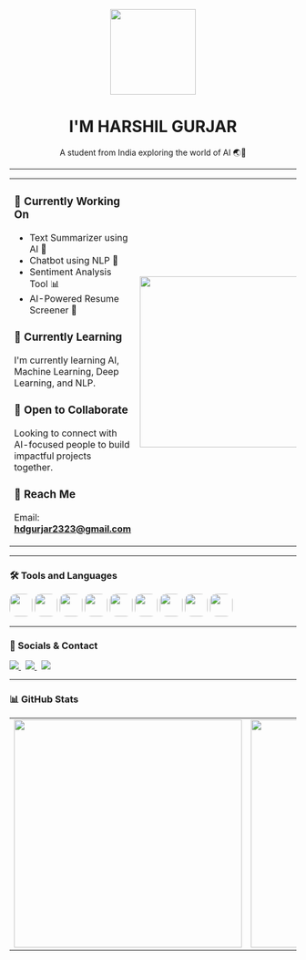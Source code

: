 <p align="center">
  <img src="https://www.adoreinfotech.com/assets/img/chatbot-marketing.gif" width="150" />
</p>

<h1 align="center">I'M HARSHIL GURJAR</h1>
<p align="center">A student from India exploring the world of AI 🌏🤖</p>

---

<table>
<tr>
<td>

### 🤖 Currently Working On
- Text Summarizer using AI 📝  
- Chatbot using NLP 💬  
- Sentiment Analysis Tool 📊  
- AI-Powered Resume Screener 📄  

### 📘 Currently Learning  
I'm currently learning AI, Machine Learning, Deep Learning, and NLP.

### 🤝 Open to Collaborate  
Looking to connect with AI-focused people to build impactful projects together.

### 📩 Reach Me  
Email: **hdgurjar2323@gmail.com**

</td>
<td>
  <img src="https://compote.slate.com/images/5123743f-a73d-4a62-84ab-b17ab3fe0845.gif" width="300" />
</td>
</tr>
</table>

---

### 🛠️ Tools and Languages  
<p align="left">
  <img src="https://cdn.jsdelivr.net/gh/devicons/devicon/icons/c/c-original.svg" width="40" style="border-radius: 12px;" />
  <img src="https://cdn.jsdelivr.net/gh/devicons/devicon/icons/cplusplus/cplusplus-original.svg" width="40" style="border-radius: 12px;" />
  <img src="https://cdn.jsdelivr.net/gh/devicons/devicon/icons/java/java-original.svg" width="40" style="border-radius: 12px;" />
  <img src="https://cdn.jsdelivr.net/gh/devicons/devicon/icons/python/python-original.svg" width="40" style="border-radius: 12px;" />
  <img src="https://cdn.jsdelivr.net/gh/devicons/devicon/icons/mysql/mysql-original.svg" width="40" style="border-radius: 12px;" />
  <img src="https://cdn.jsdelivr.net/gh/devicons/devicon/icons/tensorflow/tensorflow-original.svg" width="40" style="border-radius: 12px;" />
  <img src="https://cdn.jsdelivr.net/gh/devicons/devicon/icons/pytorch/pytorch-original.svg" width="40" style="border-radius: 12px;" />
  <img src="https://cdn.jsdelivr.net/gh/devicons/devicon/icons/vscode/vscode-original.svg" width="40" style="border-radius: 12px;" />
  <img src="https://upload.wikimedia.org/wikipedia/commons/0/0e/Google_Colaboratory_SVG_Logo.svg" width="40" style="border-radius: 12px;" />
</p>

---

### 🔗 Socials & Contact  
<p align="left">
  <a href="https://www.linkedin.com/in/harshil-gurjar23/" target="_blank">
    <img src="https://img.shields.io/badge/LinkedIn-0077B5?style=for-the-badge&logo=linkedin&logoColor=white" />
  </a>
  &nbsp;
  <a href="https://twitter.com" target="_blank">
    <img src="https://img.shields.io/badge/Twitter-1DA1F2?style=for-the-badge&logo=twitter&logoColor=white" />
  </a>
  &nbsp;
  <a href="mailto:hdgurjar2323@gmail.com">
    <img src="https://img.shields.io/badge/Gmail-D14836?style=for-the-badge&logo=gmail&logoColor=white" />
  </a>
</p>

---

### 📊 GitHub Stats

<table>
<tr>
<td>
  <img src="https://github-readme-stats.vercel.app/api?username=HarshilxAI&show_icons=true&theme=default&bg_color=ADD8E6&text_color=000000&title_color=000000&icon_color=000000" width="400"/>
</td>
<td>
  <img src="https://github-readme-streak-stats.herokuapp.com?user=HarshilxAI&theme=default&background=ADD8E6&ring=000000&fire=000000&currStreakLabel=000000" width="400"/>
</td>
</tr>
</table>
